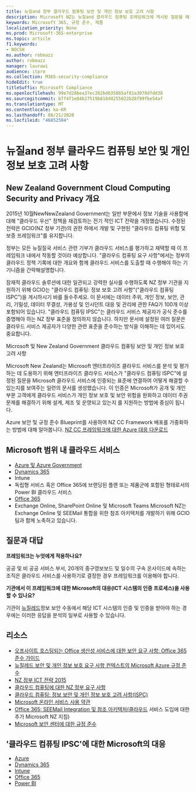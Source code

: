 ```yaml
---
title: 뉴질and 정부 클라우드 컴퓨팅 보안 및 개인 정보 보호 고려 사항
description: Microsoft NZ는 뉴질and 클라우드 컴퓨팅 프레임워크에 게시된 질문을 해결합니다.
keywords: Microsoft 365, 규정 준수, 제품
localization_priority: None
ms.prod: Microsoft-365-enterprise
ms.topic: article
f1.keywords:
- NOCSH
ms.author: robmazz
author: robmazz
manager: laurawi
audience: itpro
ms.collection: M365-security-compliance
hideEdit: true
titleSuffix: Microsoft Compliance
ms.openlocfilehash: 99e7d28bea37ec282bd6358b5af81a3078dfdd38
ms.sourcegitcommit: b7f4f1e04b27519b818d4255022b28f99fbe54af
ms.translationtype: MT
ms.contentlocale: ko-KR
ms.lasthandoff: 08/21/2020
ms.locfileid: "46852504"
---
```

# <a name="new-zealand-government-cloud-computing-security-and-privacy-considerations"></a>뉴질and 정부 클라우드 컴퓨팅 보안 및 개인 정보 보호 고려 사항

## <a name="new-zealand-government-cloud-computing-security-and-privacy-overview"></a>New Zealand Government Cloud Computing Security and Privacy 개요

2015년 10월NewNewZealand Government는 일반 부문에서 정보 기술을 사용함에 대해 "클라우드 우선" 정책을 재검토하는 전기 적인 ICT 전략을 개정했습니다. 수정된 전략은 GCIO(NZ 정부 기관)의 권한 하에서 개발 및 구현된 "클라우드 컴퓨팅 위험 및 보증 프레임워크"를 유지합니다.

정부는 모든 뉴질질국 서비스 관련 기부가 클라우드 서비스를 평가하고 채택할 때 이 프레임워크 내에서 작동할 것이라 예상합니다. "클라우드 컴퓨팅 요구 사항"에서는 정부의 클라우드 정책 기록에 대한 개요와 함께 클라우드 서비스를 도출할 때 수행해야 하는 기기니즘을 간략해설명합니다.

잠재적 클라우드 솔루션에 대한 일관되고 강력한 실사를 수행하도록 NZ 정부 기관을 지원하기 위해 GCIO는 "클라우드 컴퓨팅: 정보 보호 고려 사항"("클라우드 컴퓨팅 ISPC")을 게시하시기 바를 들수주세요. 이 문서에는 데이터 주위, 개인 정보, 보안, 관리, 기밀성, 데이터 무결성, 가용성 및 인시던트 대응 및 관리에 관한 FAQ가 100개 이상 포함되어 있습니다. "클라우드 컴퓨팅 IPSC"는 클라우드 서비스 제공자가 공식 준수를 증명해야 하는 NZ 정부 표준을 정의하지 않습니다. 하지만 문서에 설정된 여러 질문은 클라우드 서비스 제공자가 다양한 관련 표준을 준수하는 방식을 이해하는 데 있어서도 중요합니다.

Microsoft 및 New Zealand Government 클라우드 컴퓨팅 보안 및 개인 정보 보호 고려 사항

Microsoft New Zealand는 Microsoft 엔터프라이즈 클라우드 서비스를 분석 및 평가하는 데 도용하기 위해 엔터프라이즈 클라우드 서비스가 "클라우드 컴퓨팅 ISPC"에 설정된 질문을 Microsoft 클라우드 서비스에 인증되는 표준에 연결하여 어떻게 해결할 수 있는지를 보여주는 일련의 문서를 생성했습니다. 이 인증은 Microsoft가 공개 및 개인 부문 고객에게 클라우드 서비스가 개인 정보 보호 및 보안 위험을 완화하고 데이터 주권 문제를 해결하기 위해 설계, 제조 및 운영되고 있는지 를 지원하는 방법에 중심이 됩니다.

Azure 보안 및 규정 준수 Blueprint를 사용하여 NZ CC Framework 배포를 가중화하는 방법에 대해 알아봅니다. [NZ CC 프레임워크에 대한 Azure 대응 다운로드](https://gallery.technet.microsoft.com/Response-to-GCIO-Cloud-e117bbb9)

## <a name="microsoft-in-scope-cloud-services"></a>Microsoft 범위 내 클라우드 서비스

- [Azure 및 Azure Government](https://aka.ms/AzureCompliance)
- [Dynamics 365](https://aka.ms/d365-compliance-list)
- Intune
- 독립형 서비스 혹은 Office 365에 브랜딩된 플랜 또는 제품군에 포함된 형태로서의 Power BI 클라우드 서비스
- [Office 365](https://go.microsoft.com/fwlink/p/?LinkID=2077751)
- Exchange Online, SharePoint Online 및 Microsoft Teams Microsoft NZ는 Exchange Online 및 SEEMail 통합을 위한 참조 아키텍처를 개발하기 위해 GCIO 팀과 함께 노축하고 있습니다.

## <a name="frequently-asked-questions"></a>질문과 대답

**프레임워크는 누엇에게 적용하나요?**

공공 및 비 공공 서비스 부서, 20개의 중구영보보드 및 일수의 구속 온사이드에 속하는 조직은 클라우드 서비스를 사용하기로 결정한 경우 프레임워크를 이용해야 합니다.

**기관에서 이 프레임워크에 대한 Microsoft의 대응(ICT 시스템의 인증 프로세스)을 사용할 수 있나요?**

기관이 [뉴질레드](https://go.microsoft.com/fwlink/p/?linkid=2099496)정보 보안 수동에서 해당 ICT 시스템의 인증 및 인증을 받아야 하는 경우에는 이러한 응답을 분석의 일부로 사용할 수 있습니다.

## <a name="resources"></a>리소스

- [오프사이트 호스팅되는 Office 생산성 서비스에 대한 보안 요구 사항: Office 365 준수 가이드](https://aka.ms/o365-gcio-conformance-guidance)
- [뉴질레드 보안 및 개인 정보 보호 요구 사항 컨텍스트의 Microsoft Azure 규정 준수](https://aka.ms/azurecompliancenewzealand)
- [NZ 정부 ICT 전략 2015](https://www.ict.govt.nz/strategy-and-action-plan/strategy/)
- [클라우드 컴퓨팅에 대한 NZ 정부 요구 사항](https://aka.ms/NZ-Cloud-Requirements)
- [클라우드 컴퓨팅: 정보 보안 및 개인 정보 보호 고려 사항(ISPC)](https://www.digital.govt.nz/standards-and-guidance/technology-and-architecture/cloud-services/)
- [Microsoft 온라인 서비스 사용 약관](https://aka.ms/Online-Services-Terms)
- [Office 365: SEEMail Integration 및 참조 아키텍처(클라우드](https://download.microsoft.com/download/8/5/9/859CDCEE-D293-47D8-9B6A-670B108B48E1/Microsoft_Office_365_white_paper_EN_US.pdf) 서비스 도입에 대한 추가 Microsoft NZ 지침)
- [Microsoft 보안 센터에 대한 규정 준수](https://www.microsoft.com/trust-center/compliance/compliance-overview)

## <a name="microsoft-responses-to-cloud-computing-ipsc"></a>'클라우드 컴퓨팅 IPSC'에 대한 Microsoft의 대응

- [Azure](https://aka.ms/Azure-NZ-response)
- [Dynamics 365](https://aka.ms/d365-nz-response)
- [Intune](https://aka.ms/Intune-NZ-response)
- [Office 365](https://aka.ms/O365-NZ-Response)
- [Power BI](https://download.microsoft.com/download/5/1/7/51726B9B-2E76-49C4-9D4F-A36BF025CB93/Response-to-GCIO-105-questions-Power-BI.pdf)
